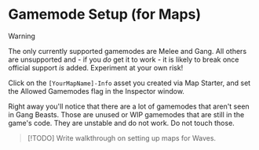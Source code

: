 # Gamemode Setup (for Maps)

> [!WARNING]
> The only currently supported gamemodes are Melee and Gang. All others are unsupported and - if you *do* get it to work - it is likely to break once official support *is* added. Experiment at your own risk!

Click on the `[YourMapName]-Info` asset you created via Map Starter, and set the Allowed Gamemodes flag in the Inspector window. 

Right away you'll notice that there are a lot of gamemodes that aren't seen in Gang Beasts. Those are unused or WIP gamemodes that are still in the game's code. They are unstable and do not work. Do not touch those.

> [!TODO]
> Write walkthrough on setting up maps for Waves.